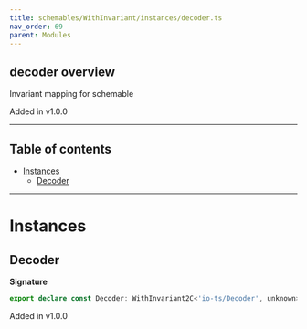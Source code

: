 ```yaml
---
title: schemables/WithInvariant/instances/decoder.ts
nav_order: 69
parent: Modules
---
```


## decoder overview

Invariant mapping for schemable

Added in v1.0.0

---

<h2 class="text-delta">Table of contents</h2>

- [Instances](#instances)
  - [Decoder](#decoder)

---

# Instances

## Decoder

**Signature**

```ts
export declare const Decoder: WithInvariant2C<'io-ts/Decoder', unknown>
```

Added in v1.0.0
